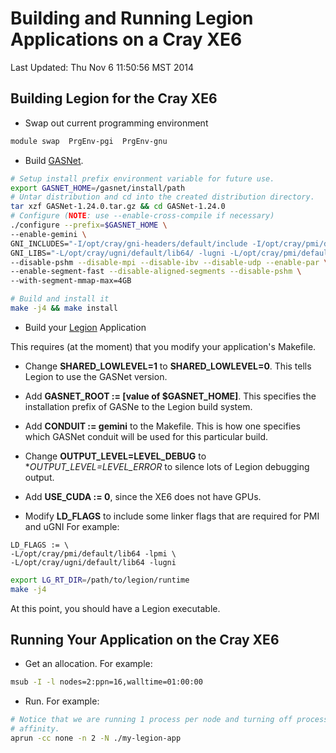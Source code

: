 Building and Running Legion Applications on a Cray XE6
======================================================

Last Updated: Thu Nov  6 11:50:56 MST 2014

## Building Legion for the Cray XE6

- Swap out current programming environment

```bash
module swap  PrgEnv-pgi  PrgEnv-gnu
```

- Build [GASNet](http://gasnet.lbl.gov/).

```bash
# Setup install prefix environment variable for future use.
export GASNET_HOME=/gasnet/install/path
# Untar distribution and cd into the created distribution directory.
tar xzf GASNet-1.24.0.tar.gz && cd GASNet-1.24.0
# Configure (NOTE: use --enable-cross-compile if necessary)
./configure --prefix=$GASNET_HOME \
--enable-gemini \
GNI_INCLUDES="-I/opt/cray/gni-headers/default/include -I/opt/cray/pmi/default/include" \
GNI_LIBS="-L/opt/cray/ugni/default/lib64/ -lugni -L/opt/cray/pmi/default/lib64 -lpmi" \
--disable-pshm --disable-mpi --disable-ibv --disable-udp --enable-par \
--enable-segment-fast --disable-aligned-segments --disable-pshm \
--with-segment-mmap-max=4GB

# Build and install it
make -j4 && make install
```

- Build your [Legion](http://legion.stanford.edu/) Application

This requires (at the moment) that you modify your application's Makefile.

- Change **SHARED_LOWLEVEL=1** to **SHARED_LOWLEVEL=0**. This tells Legion to
  use the GASNet version.

- Add **GASNET_ROOT := [value of $GASNET_HOME]**. This specifies the
  installation prefix of GASNe to the Legion build system.

- Add **CONDUIT := gemini** to the Makefile. This is how one specifies which
  GASNet conduit will be used for this particular build.

- Change **OUTPUT_LEVEL=LEVEL_DEBUG** to **OUTPUT_LEVEL=LEVEL_ERROR* to silence
  lots of Legion debugging output.

- Add **USE_CUDA := 0**, since the XE6 does not have GPUs.

- Modify **LD_FLAGS** to include some linker flags that are required for PMI and
  uGNI For example:

```
LD_FLAGS := \
-L/opt/cray/pmi/default/lib64 -lpmi \
-L/opt/cray/ugni/default/lib64 -lugni
```

```bash
export LG_RT_DIR=/path/to/legion/runtime
make -j4
```
At this point, you should have a Legion executable.

## Running Your Application on the Cray XE6

- Get an allocation. For example:

```bash
msub -I -l nodes=2:ppn=16,walltime=01:00:00
```

- Run. For example:

```bash
# Notice that we are running 1 process per node and turning off process
# affinity.
aprun -cc none -n 2 -N ./my-legion-app
```
